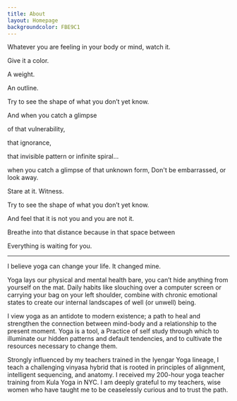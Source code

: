 ```yaml
---
title: About
layout: Homepage
backgroundcolor: FBE9C1
---
```


Whatever you are feeling 
in your body or mind, 
watch it. 

Give it a color.

A weight. 

An outline.

Try to see the shape of what you don’t yet know. 

And when you catch a glimpse 

of that vulnerability, 

that ignorance, 

that invisible pattern or infinite spiral...


when you catch a glimpse 
of that unknown form,
Don't be embarrassed, or look away. 

Stare at it. 
Witness. 

Try to see the shape of what you don’t yet know. 

And feel  that it is not you 
and you are not it. 

Breathe into that distance
because in that space    between

Everything is waiting for you.

_____________________



I believe yoga can change your life. It changed mine. 

Yoga lays our physical and mental health bare, you can’t hide anything from yourself on the mat. Daily habits like slouching over a computer screen or carrying your bag on your left shoulder, combine with chronic emotional states to create our internal landscapes of well (or unwell) being. 

I view yoga as an antidote to modern existence; a path to heal and strengthen the connection between mind-body and a relationship to the present moment. Yoga is a tool, a Practice of self study through which to illuminate our hidden patterns and default tendencies, and to cultivate the resources necessary to change them. 

Strongly influenced by my teachers trained in the Iyengar Yoga lineage, I teach a challenging vinyasa hybrid that is rooted in principles of alignment, intelligent sequencing, and anatomy. I received my 200-hour yoga teacher training from Kula Yoga in NYC. I am deeply grateful to my teachers, wise women who have taught me to be ceaselessly curious and to trust the path. 
